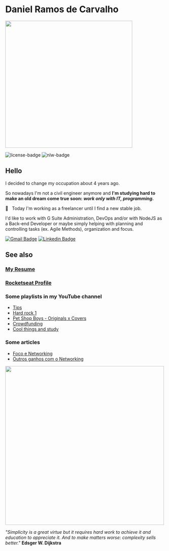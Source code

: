 # Daniel Ramos de Carvalho

<img width="400px" align="center" src="https://raw.githubusercontent.com/danielramosbh74/danielramosbh74.github.io/master/images/roman-synkevych-vXInUOv1n84-unsplash.jpg">

<!-- 
[![GitHub forks](https://img.shields.io/github/forks/danielramosbh74/danielramosbh74.github.io)](https://github.com/danielramosbh74/danielramosbh74.github.io/network)
[![GitHub stars](https://img.shields.io/github/stars/danielramosbh74/danielramosbh74.github.io)](https://github.com/danielramosbh74/danielramosbh74.github.io/stargazers)
[![GitHub issues](https://img.shields.io/github/issues/danielramosbh74/danielramosbh74.github.io)](https://github.com/danielramosbh74/danielramosbh74.github.io/issues)
-->

![license-badge](https://img.shields.io/github/license/danielramosbh74/danielramosbh74.github.io)
![nlw-badge](https://img.shields.io/badge/NLW-done-%21bcc1b&?logo=data:image/png;base64,iVBORw0KGgoAAAANSUhEUgAAABAAAAAQCAMAAAAoLQ9TAAAALVBMVEVHcExxWsF0XMJzXMJxWcFsUsD///9jRrzY0u6Xh9Gsn9n39fyMecy0qd2bjNJWBT0WAAAABHRSTlMA2Do606wF2QAAAGlJREFUGJVdj1cWwCAIBLEsRU3uf9xobDH8+GZwUYi8i6ucJwrxKE+7D0G9Q4vlYqtmCSjndr4CgCgzlyFgfKfKCVO0LrPKjmiqMxGXkJwNnXskqWG+1oSM+BSwD8f29YLNjvx/OQrn+g99oQSoNmt3PgAAAABJRU5ErkJggg==)

## Hello
I decided to change my occupation about 4 years ago.

So nowadays I'm not a civil engineer anymore and **I'm studying hard to make an old dream come true soon:** **_work only with IT, programming._**

:rocket:  &nbsp; Today I'm working as a freelancer until I find a new stable job.

I'd like to work with G Suite Administration, DevOps and/or with NodeJS as a Back-end Developer or maybe simply helping with planning and controlling tasks (ex. Agile Methods), organization and focus.

[![Gmail Badge](https://img.shields.io/badge/-danielramosbh74@gmail.com-c14438?style=flat-square&logo=Gmail&logoColor=white&link=mailto:danielramosbh74@gmail.com)](mailto:danielramosbh74@gmail.com)
[![Linkedin Badge](https://img.shields.io/badge/-LinkedIn-blue?style=flat-square&logo=Linkedin&logoColor=white&link=https://https://www.linkedin.com/in/daniel-ramos-de-carvalho/)](https://www.linkedin.com/in/daniel-ramos-de-carvalho/)

## See also

### [My Resume](https://docs.google.com/document/d/1S96gmuiGEplLz-ZoijuSvP4_5_fxKZrvGu5EtwekRXk/edit?usp=sharing)

### [Rocketseat Profile](https://app.rocketseat.com.br/me/daniel-ramos-de-carvalho-01639)

### Some playlists in my YouTube channel
- [Tips](https://www.youtube.com/playlist?list=PLJ2ujWpVndPOfM9t69ABnK67LV1DZaBeN)
- [Hard rock 1](https://www.youtube.com/playlist?list=PLJ2ujWpVndPOra5G_XA-dgF7_SgHR5jiQ)
- [Pet Shop Boys - Originals x Covers](https://www.youtube.com/playlist?list=PLJ2ujWpVndPO31TKSTyAbfY9KE4ROLyny)
- [Crowdfunding](https://youtu.be/sNwABhx65zM)
- [Cool things and study](https://www.youtube.com/playlist?list=PLJ2ujWpVndPOFOOMTzP8pAdby_3PoC911)

### Some articles
- [Foco e Networking](https://www.linkedin.com/pulse/foco-e-networking-daniel-ramos-de-carvalho)
- [Outros ganhos com o Networking](https://www.linkedin.com/pulse/outros-ganhos-com-o-networking-daniel-ramos-de-carvalho)

<img width="500px" align="center" src="https://github.com/danielramosbh74/danielramosbh74.github.io/blob/master/images/Certificado-G-Suite-Administration.png?raw=true">

_"Simplicity is a great virtue but it requires hard work to achieve it and education to appreciate it. And to make matters worse: complexity sells better."_
**Edsger W. Dijkstra**
